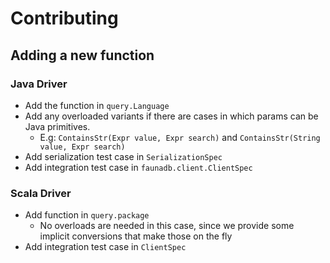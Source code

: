 # Contributing

## Adding a new function

### Java Driver

- Add the function in `query.Language`
- Add any overloaded variants if there are cases in which params can be Java primitives.
  - E.g: `ContainsStr(Expr value, Expr search)` and `ContainsStr(String value, Expr search)`
- Add serialization test case in `SerializationSpec`
- Add integration test case in `faunadb.client.ClientSpec`

### Scala Driver

- Add function in `query.package`
  - No overloads are needed in this case, since we provide some implicit conversions that make those on the fly
- Add integration test case in `ClientSpec`
